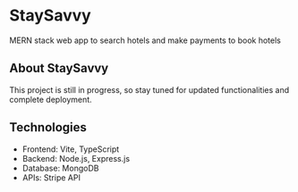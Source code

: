 # StaySavvy 
MERN stack web app to search hotels and make payments to book hotels
## About StaySavvy 
This project is still in progress, so stay tuned for updated functionalities and complete deployment. 
## Technologies
* Frontend: Vite, TypeScript
* Backend: Node.js, Express.js
* Database: MongoDB
* APIs: Stripe API
